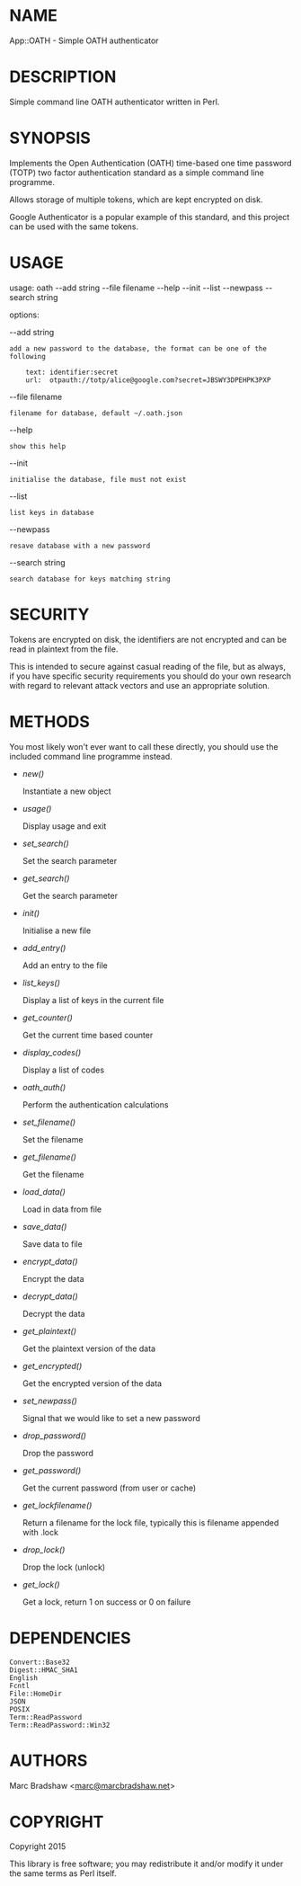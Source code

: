 # NAME

App::OATH - Simple OATH authenticator

# DESCRIPTION

Simple command line OATH authenticator written in Perl.

# SYNOPSIS

Implements the Open Authentication (OATH) time-based one time password (TOTP)
two factor authentication standard as a simple command line programme.

Allows storage of multiple tokens, which are kept encrypted on disk.

Google Authenticator is a popular example of this standard, and this project
can be used with the same tokens.

# USAGE

usage: oath --add string --file filename --help --init --list --newpass --search string 

options:

\--add string

    add a new password to the database, the format can be one of the following

        text: identifier:secret
        url:  otpauth://totp/alice@google.com?secret=JBSWY3DPEHPK3PXP

\--file filename

    filename for database, default ~/.oath.json

\--help

    show this help

\--init

    initialise the database, file must not exist

\--list

    list keys in database

\--newpass

    resave database with a new password

\--search string

    search database for keys matching string

# SECURITY

Tokens are encrypted on disk, the identifiers are not encrypted and can be read in plaintext
from the file.

This is intended to secure against casual reading of the file, but as always, if you have specific security requirements
you should do your own research with regard to relevant attack vectors and use an appropriate solution.

# METHODS

You most likely won't ever want to call these directly, you should use the included command line programme instead.

- _new()_

    Instantiate a new object

- _usage()_

    Display usage and exit

- _set\_search()_

    Set the search parameter

- _get\_search()_

    Get the search parameter

- _init()_

    Initialise a new file

- _add\_entry()_

    Add an entry to the file

- _list\_keys()_

    Display a list of keys in the current file

- _get\_counter()_

    Get the current time based counter

- _display\_codes()_

    Display a list of codes

- _oath\_auth()_

    Perform the authentication calculations

- _set\_filename()_

    Set the filename

- _get\_filename()_

    Get the filename

- _load\_data()_

    Load in data from file

- _save\_data()_

    Save data to file

- _encrypt\_data()_

    Encrypt the data

- _decrypt\_data()_

    Decrypt the data

- _get\_plaintext()_

    Get the plaintext version of the data

- _get\_encrypted()_

    Get the encrypted version of the data

- _set\_newpass()_

    Signal that we would like to set a new password

- _drop\_password()_

    Drop the password

- _get\_password()_

    Get the current password (from user or cache)

- _get\_lockfilename()_

    Return a filename for the lock file, typically this is filename appended with .lock

- _drop\_lock()_

    Drop the lock (unlock)

- _get\_lock()_

    Get a lock, return 1 on success or 0 on failure

# DEPENDENCIES

    Convert::Base32
    Digest::HMAC_SHA1
    English
    Fcntl
    File::HomeDir
    JSON
    POSIX
    Term::ReadPassword
    Term::ReadPassword::Win32

# AUTHORS

Marc Bradshaw &lt;marc@marcbradshaw.net>

# COPYRIGHT

Copyright 2015

This library is free software; you may redistribute it and/or
modify it under the same terms as Perl itself.
